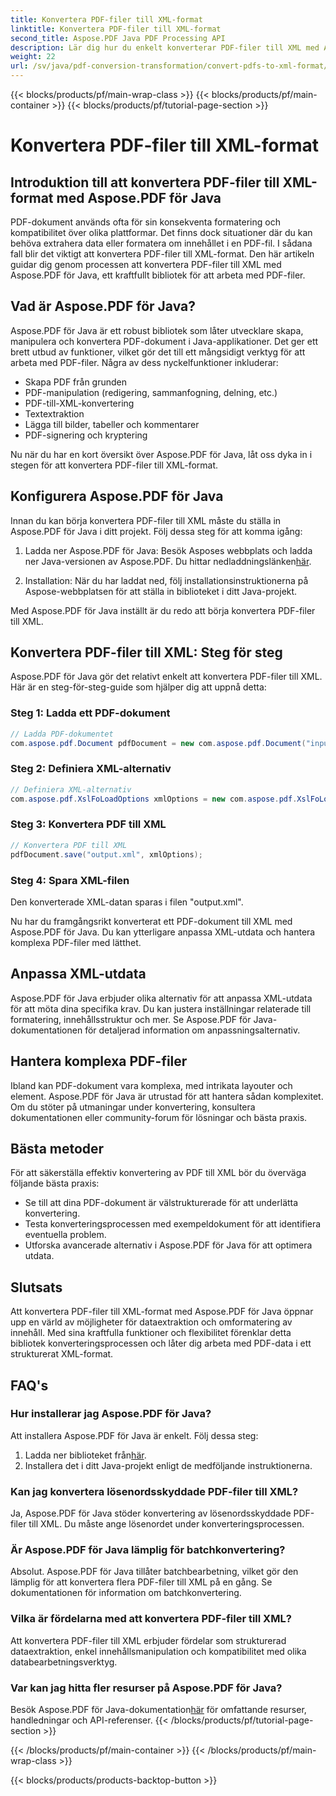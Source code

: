 ```yaml
---
title: Konvertera PDF-filer till XML-format
linktitle: Konvertera PDF-filer till XML-format
second_title: Aspose.PDF Java PDF Processing API
description: Lär dig hur du enkelt konverterar PDF-filer till XML med Aspose.PDF för Java. Steg-för-steg-guide och bästa praxis för effektiv konvertering.
weight: 22
url: /sv/java/pdf-conversion-transformation/convert-pdfs-to-xml-format/
---
```


{{< blocks/products/pf/main-wrap-class >}}
{{< blocks/products/pf/main-container >}}
{{< blocks/products/pf/tutorial-page-section >}}

# Konvertera PDF-filer till XML-format


## Introduktion till att konvertera PDF-filer till XML-format med Aspose.PDF för Java

PDF-dokument används ofta för sin konsekventa formatering och kompatibilitet över olika plattformar. Det finns dock situationer där du kan behöva extrahera data eller formatera om innehållet i en PDF-fil. I sådana fall blir det viktigt att konvertera PDF-filer till XML-format. Den här artikeln guidar dig genom processen att konvertera PDF-filer till XML med Aspose.PDF för Java, ett kraftfullt bibliotek för att arbeta med PDF-filer.

## Vad är Aspose.PDF för Java?

Aspose.PDF för Java är ett robust bibliotek som låter utvecklare skapa, manipulera och konvertera PDF-dokument i Java-applikationer. Det ger ett brett utbud av funktioner, vilket gör det till ett mångsidigt verktyg för att arbeta med PDF-filer. Några av dess nyckelfunktioner inkluderar:

- Skapa PDF från grunden
- PDF-manipulation (redigering, sammanfogning, delning, etc.)
- PDF-till-XML-konvertering
- Textextraktion
- Lägga till bilder, tabeller och kommentarer
- PDF-signering och kryptering

Nu när du har en kort översikt över Aspose.PDF för Java, låt oss dyka in i stegen för att konvertera PDF-filer till XML-format.

## Konfigurera Aspose.PDF för Java

Innan du kan börja konvertera PDF-filer till XML måste du ställa in Aspose.PDF för Java i ditt projekt. Följ dessa steg för att komma igång:

1.  Ladda ner Aspose.PDF för Java: Besök Asposes webbplats och ladda ner Java-versionen av Aspose.PDF. Du hittar nedladdningslänken[här](https://releases.aspose.com/pdf/java/).

2. Installation: När du har laddat ned, följ installationsinstruktionerna på Aspose-webbplatsen för att ställa in biblioteket i ditt Java-projekt.

Med Aspose.PDF för Java inställt är du redo att börja konvertera PDF-filer till XML.

## Konvertera PDF-filer till XML: Steg för steg

Aspose.PDF för Java gör det relativt enkelt att konvertera PDF-filer till XML. Här är en steg-för-steg-guide som hjälper dig att uppnå detta:

### Steg 1: Ladda ett PDF-dokument

```java
// Ladda PDF-dokumentet
com.aspose.pdf.Document pdfDocument = new com.aspose.pdf.Document("input.pdf");
```

### Steg 2: Definiera XML-alternativ

```java
// Definiera XML-alternativ
com.aspose.pdf.XslFoLoadOptions xmlOptions = new com.aspose.pdf.XslFoLoadOptions();
```

### Steg 3: Konvertera PDF till XML

```java
// Konvertera PDF till XML
pdfDocument.save("output.xml", xmlOptions);
```

### Steg 4: Spara XML-filen

Den konverterade XML-datan sparas i filen "output.xml".

Nu har du framgångsrikt konverterat ett PDF-dokument till XML med Aspose.PDF för Java. Du kan ytterligare anpassa XML-utdata och hantera komplexa PDF-filer med lätthet.

## Anpassa XML-utdata

Aspose.PDF för Java erbjuder olika alternativ för att anpassa XML-utdata för att möta dina specifika krav. Du kan justera inställningar relaterade till formatering, innehållsstruktur och mer. Se Aspose.PDF för Java-dokumentationen för detaljerad information om anpassningsalternativ.

## Hantera komplexa PDF-filer

Ibland kan PDF-dokument vara komplexa, med intrikata layouter och element. Aspose.PDF för Java är utrustad för att hantera sådan komplexitet. Om du stöter på utmaningar under konvertering, konsultera dokumentationen eller community-forum för lösningar och bästa praxis.

## Bästa metoder

För att säkerställa effektiv konvertering av PDF till XML bör du överväga följande bästa praxis:

- Se till att dina PDF-dokument är välstrukturerade för att underlätta konvertering.
- Testa konverteringsprocessen med exempeldokument för att identifiera eventuella problem.
- Utforska avancerade alternativ i Aspose.PDF för Java för att optimera utdata.

## Slutsats

Att konvertera PDF-filer till XML-format med Aspose.PDF för Java öppnar upp en värld av möjligheter för dataextraktion och omformatering av innehåll. Med sina kraftfulla funktioner och flexibilitet förenklar detta bibliotek konverteringsprocessen och låter dig arbeta med PDF-data i ett strukturerat XML-format.

## FAQ's

### Hur installerar jag Aspose.PDF för Java?

Att installera Aspose.PDF för Java är enkelt. Följ dessa steg:
1.  Ladda ner biblioteket från[här](https://releases.aspose.com/pdf/java/).
2. Installera det i ditt Java-projekt enligt de medföljande instruktionerna.

### Kan jag konvertera lösenordsskyddade PDF-filer till XML?

Ja, Aspose.PDF för Java stöder konvertering av lösenordsskyddade PDF-filer till XML. Du måste ange lösenordet under konverteringsprocessen.

### Är Aspose.PDF för Java lämplig för batchkonvertering?

Absolut. Aspose.PDF för Java tillåter batchbearbetning, vilket gör den lämplig för att konvertera flera PDF-filer till XML på en gång. Se dokumentationen för information om batchkonvertering.

### Vilka är fördelarna med att konvertera PDF-filer till XML?

Att konvertera PDF-filer till XML erbjuder fördelar som strukturerad dataextraktion, enkel innehållsmanipulation och kompatibilitet med olika databearbetningsverktyg.

### Var kan jag hitta fler resurser på Aspose.PDF för Java?

 Besök Aspose.PDF för Java-dokumentation[här](https://reference.aspose.com/pdf/java/) för omfattande resurser, handledningar och API-referenser.
{{< /blocks/products/pf/tutorial-page-section >}}

{{< /blocks/products/pf/main-container >}}
{{< /blocks/products/pf/main-wrap-class >}}

{{< blocks/products/products-backtop-button >}}
